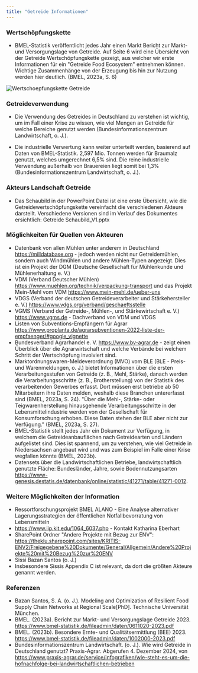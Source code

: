 ```yaml
---
title: "Getreide Informationen"
---
```

### Wertschöpfungskette
- BMEL-Statistik veröffentlicht jedes Jahr einen Markt Bericht zur Markt- und Versorgungslage von Getreide. Auf Seite 6 wird eine Übersicht von der Getreide Wertschöpfungskette gezeigt, aus welcher wir erste Informationen für ein "Getreide Food Ecosystem" entnehmen können. Wichtige Zusammenhänge von der Erzeugung bis hin zur Nutzung werden hier deutlich. (BMEL, 2023a, S. 6)

![Wertschoepfungskette Getreide](https://github.com/user-attachments/assets/fb765af6-ba50-41a5-972c-932c3863a452)


### Getreideverwendung 
- Die Verwendung des Getreides in Deutschland zu verstehen ist wichtig, um im Fall einer Krise zu wissen, wie viel Mengen an Getreide für welche Bereiche genutzt werden (Bundesinformationszentrum Landwirtschaft, o. J.).

- Die industrielle Verwertung kann weiter unterteilt werden, basierend auf Daten von BMEL-Statistik. 2,597 Mio. Tonnen werden für Braumalz genutzt, welches umgerechnet 6,5% sind. Die reine industrielle Verwendung außerhalb von Brauereien liegt somit bei 1,3% (Bundesinformationszentrum Landwirtschaft, o. J.).

### Akteurs Landschaft Getreide
- Das Schaubild in der PowerPoint Datei ist eine erste Übersicht, wie die Getreidewertschöpfungskette vereinfacht die verschiedenen Akteure darstellt. Verschiedene Versionen sind im Verlauf des Dokumentes ersichtlich: Getreide Schaubild_V1.pptx

### Möglichkeiten für Quellen von Akteuren
- Datenbank von allen Mühlen unter anderem in Deutschland https://milldatabase.org - jedoch werden nicht nur Getreidemühlen, sondern auch Windmühlen und andere Mühlen-Typen angezeigt. Dies ist ein Projekt der DGM (Deutsche Gesellschaft für Mühlenkunde und Mühlenerhaltung e. V.)
- VDM (Verband Deutscher Mühlen) https://www.muehlen.org/technik/verpackung-transport und das Projekt Mein-Mehl vom VDM https://www.mein-mehl.de/ueber-uns
- VDGS (Verband der deutschen Getreideverarbeiter und Stärkehersteller e. V.) https://www.vdgs.org/verband/geschaeftsstelle
- VGMS (Verband der Getreide-, Mühlen-, und Stärkewirtschaft e. V.) https://www.vgms.de - Dachverband von VDM und VDGS
- Listen von Subventions-Empfängern für Agrar https://www.proplanta.de/agrarsubventionen-2022-liste-der-empfaenger/#google_vignette
- Bundesverband Agrarhandel e. V. https://www.bv-agrar.de - zeigt einen Überblick über die Agrarwirtschaft und welche Verbände bei welchem Schritt der Wertschöpfung involviert sind.
- Marktordnungswaren-Meldeverordnung (MVO) vom BLE (BLE - Preis- und Warenmeldungen, o. J.) bietet Informationen über die ersten Verarbeitungsstufen von Getreide (z. B., Mehl, Stärke), danach werden die Verarbeitungsschritte (z. B., Brotherstellung) von der Statistik des verarbeitenden Gewerbes erfasst. Dort müssen erst betriebe ab 50 Mitarbeitern ihre Daten melden, weshalb diese Branchen untererfasst sind (BMEL, 2023a, S. 24). "Über die Mehl-, Stärke- oder Teigwarenherstellung hinausgehende Verarbeitungsschritte in der Lebensmittelindustrie werden von der Gesellschaft für Konsumforschung erhoben. Diese Daten stehen der BLE aber nicht zur Verfügung." (BMEL, 2023a, S. 27).
- BMEL-Statistik stellt jedes Jahr ein Dokument zur Verfügung, in welchem die Getreideanbauflächen nach Getreidearten und Ländern aufgelistet sind. Dies ist spannend, um zu verstehen, wie viel Getreide in Niedersachsen angebaut wird und was zum Beispiel im Falle einer Krise wegfallen könnte (BMEL, 2023b).
- Datensets über die Landwirtschaftlichen Betriebe, landwirtschaftlich genutzte Fläche: Bundesländer, Jahre, sowie Bodennutzungsarten https://www-genesis.destatis.de/datenbank/online/statistic/41271/table/41271-0012.

### Weitere Möglichkeiten der Information 
- Ressortforschungsprojekt BMEL ALANO - Eine Analyse alternativer Lagerungsstrategien der öffentlichen Notfallbevorratung von Lebensmitteln
- https://www.iip.kit.edu/1064_6037.php - Kontakt Katharina Eberhart
- SharePoint Ordner "Andere Projekte mit Bezug zur ENV": https://theklu.sharepoint.com/sites/KRITIS-ENV2/Freigegebene%20Dokumente/General/Allgemein/Andere%20Projekte%20mit%20Bezug%20zur%20ENV
- Sissi Bazan Santos (o. J.)
- Insbesondere Sissis Appendix C ist relevant, da dort die größten Akteure genannt werden.

### Referenzen
- Bazan Santos, S. A. (o. J.). Modeling and Optimization of Resilient Food Supply Chain Networks at Regional Scale[PhD]. Technische Universität München.
- BMEL. (2023a). Bericht zur Markt- und Versorgungslage Getreide 2023. https://www.bmel-statistik.de/fileadmin/daten/0611020-2023.pdf
- BMEL. (2023b). Besondere Ernte- und Qualitätsermittlung (BEE) 2023. https://www.bmel-statistik.de/fileadmin/daten/1002000-2023.pdf
- Bundesinformationszentrum Landwirtschaft. (o. J.). Wie wird Getreide in Deutschland genutzt? Praxis-Agrar. Abgerufen 4. Dezember 2024, von https://www.praxis-agrar.de/service/infografiken/wie-steht-es-um-die-hofnachfolge-bei-landwirtschaftlichen-betrieben

